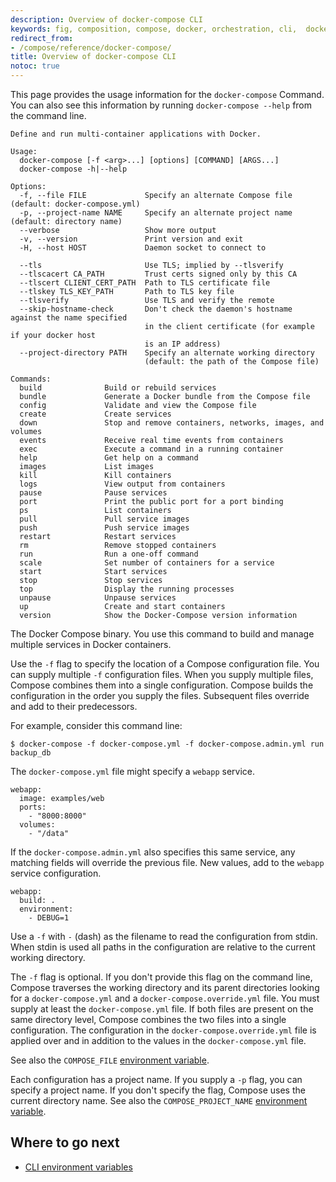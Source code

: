 ```yaml
---
description: Overview of docker-compose CLI
keywords: fig, composition, compose, docker, orchestration, cli,  docker-compose
redirect_from:
- /compose/reference/docker-compose/
title: Overview of docker-compose CLI
notoc: true
---
```


This page provides the usage information for the `docker-compose` Command.
You can also see this information by running `docker-compose --help` from the
command line.

```none
Define and run multi-container applications with Docker.

Usage:
  docker-compose [-f <arg>...] [options] [COMMAND] [ARGS...]
  docker-compose -h|--help

Options:
  -f, --file FILE             Specify an alternate Compose file (default: docker-compose.yml)
  -p, --project-name NAME     Specify an alternate project name (default: directory name)
  --verbose                   Show more output
  -v, --version               Print version and exit
  -H, --host HOST             Daemon socket to connect to

  --tls                       Use TLS; implied by --tlsverify
  --tlscacert CA_PATH         Trust certs signed only by this CA
  --tlscert CLIENT_CERT_PATH  Path to TLS certificate file
  --tlskey TLS_KEY_PATH       Path to TLS key file
  --tlsverify                 Use TLS and verify the remote
  --skip-hostname-check       Don't check the daemon's hostname against the name specified
                              in the client certificate (for example if your docker host
                              is an IP address)
  --project-directory PATH    Specify an alternate working directory
                              (default: the path of the Compose file)

Commands:
  build              Build or rebuild services
  bundle             Generate a Docker bundle from the Compose file
  config             Validate and view the Compose file
  create             Create services
  down               Stop and remove containers, networks, images, and volumes
  events             Receive real time events from containers
  exec               Execute a command in a running container
  help               Get help on a command
  images             List images
  kill               Kill containers
  logs               View output from containers
  pause              Pause services
  port               Print the public port for a port binding
  ps                 List containers
  pull               Pull service images
  push               Push service images
  restart            Restart services
  rm                 Remove stopped containers
  run                Run a one-off command
  scale              Set number of containers for a service
  start              Start services
  stop               Stop services
  top                Display the running processes
  unpause            Unpause services
  up                 Create and start containers
  version            Show the Docker-Compose version information

```

The Docker Compose binary. You use this command to build and manage multiple
services in Docker containers.

Use the `-f` flag to specify the location of a Compose configuration file. You
can supply multiple `-f` configuration files. When you supply multiple files,
Compose combines them into a single configuration. Compose builds the
configuration in the order you supply the files. Subsequent files override and
add to their predecessors.

For example, consider this command line:

```
$ docker-compose -f docker-compose.yml -f docker-compose.admin.yml run backup_db
```

The `docker-compose.yml` file might specify a `webapp` service.

```
webapp:
  image: examples/web
  ports:
    - "8000:8000"
  volumes:
    - "/data"
```

If the `docker-compose.admin.yml` also specifies this same service, any matching
fields will override the previous file. New values, add to the `webapp` service
configuration.

```
webapp:
  build: .
  environment:
    - DEBUG=1
```

Use a `-f` with `-` (dash) as the filename to read the configuration from
stdin. When stdin is used all paths in the configuration are
relative to the current working directory.

The `-f` flag is optional. If you don't provide this flag on the command line,
Compose traverses the working directory and its parent directories looking for a
`docker-compose.yml` and a `docker-compose.override.yml` file. You must
supply at least the `docker-compose.yml` file. If both files are present on the
same directory level, Compose combines the two files into a single configuration.
The configuration in the `docker-compose.override.yml` file is applied over and
in addition to the values in the `docker-compose.yml` file.

See also the `COMPOSE_FILE` [environment variable](envvars.md#compose-file).

Each configuration has a project name. If you supply a `-p` flag, you can
specify a project name. If you don't specify the flag, Compose uses the current
directory name. See also the `COMPOSE_PROJECT_NAME` [environment variable](
envvars.md#compose-project-name).

## Where to go next

* [CLI environment variables](envvars.md)
